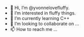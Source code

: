 - 👋 Hi, I’m @yvonnelovefluffy.
- 👀 I’m interested in fluffy things.
- 🌱 I’m currently learning C++
- 💞️ I’m looking to collaborate on ...
- 📫 How to reach me ...

<!---
yvonnelovefluffy/yvonnelovefluffy is a ✨ special ✨ repository because its `README.md` (this file) appears on your GitHub profile.
You can click the Preview link to take a look at your changes.
--->

